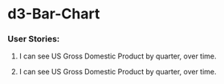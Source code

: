 # d3-Bar-Chart
[]()

### User Stories:

1. I can see US Gross Domestic Product by quarter, over time.

2. I can see US Gross Domestic Product by quarter, over time.
